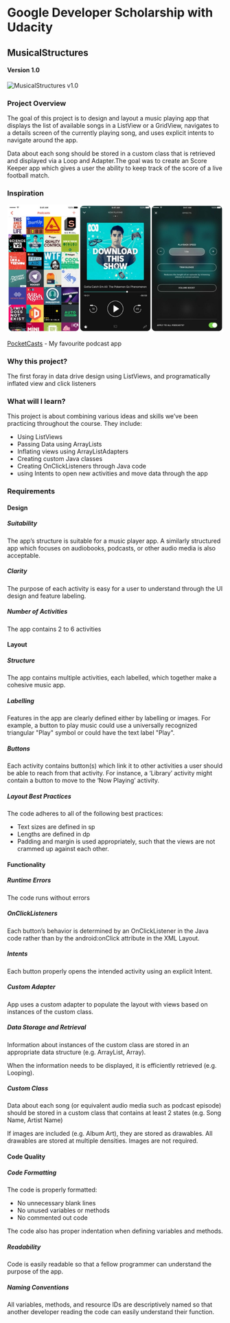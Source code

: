 # Google Developer Scholarship with Udacity

## MusicalStructures

#### Version 1.0
![MusicalStructures v1.0](http://g.recordit.co/2TwbmGWdxq.gif)

### Project Overview

The goal of this project is to design and layout a music playing app that displays the list of available songs in a ListView or a GridView, navigates to a details screen of the currently playing song, and uses explicit intents to navigate around the app.

Data about each song should be stored in a custom class that is retrieved and displayed via a Loop and Adapter.The goal was to create an Score Keeper app which gives a user the ability to keep track of the score of a live football match.

### Inspiration

![PocketCasts example](https://github.com/alanionita/GDS_MusicalStructureApp/blob/master/readme-assets/pocketcasts-example.jpg)

[PocketCasts](https://www.shiftyjelly.com/pocketcasts/) - My favourite podcast app

### Why this project?
The first foray in data drive design using ListViews, and programatically inflated view and click listeners

### What will I learn?

This project is about combining various ideas and skills we’ve been practicing throughout the course. They include:
* Using ListViews
* Passing Data using ArrayLists
* Inflating views using ArrayListAdapters
* Creating custom Java classes
* Creating OnClickListeners through Java code
* using Intents to open new activities and move data through the app

### Requirements

#### Design

##### Suitability

The app’s structure is suitable for a music player app. A similarly structured app which focuses on audiobooks, podcasts, or other audio media is also acceptable.

##### Clarity

The purpose of each activity is easy for a user to understand through the UI design and feature labeling.

##### Number of Activities

The app contains 2 to 6 activities

#### Layout

##### Structure

The app contains multiple activities, each labelled, which together make a cohesive music app.

##### Labelling

Features in the app are clearly defined either by labelling or images. For example, a button to play music could use a universally recognized triangular "Play" symbol or could have the text label "Play".

##### Buttons

Each activity contains button(s) which link it to other activities a user should be able to reach from that activity. For instance, a ‘Library’ activity might contain a button to move to the ‘Now Playing’ activity.

##### Layout Best Practices

The code adheres to all of the following best practices:

- Text sizes are defined in sp
- Lengths are defined in dp
- Padding and margin is used appropriately, such that the views are not crammed up against each other.

#### Functionality


##### Runtime Errors

The code runs without errors

##### OnClickListeners

Each button’s behavior is determined by an OnClickListener in the Java code rather than by the android:onClick attribute in the XML Layout.

##### Intents

Each button properly opens the intended activity using an explicit Intent.

##### Custom Adapter

App uses a custom adapter to populate the layout with views based on instances of the custom class.

##### Data Storage and Retrieval

Information about instances of the custom class are stored in an appropriate data structure (e.g. ArrayList, Array).

When the information needs to be displayed, it is efficiently retrieved (e.g. Looping).

##### Custom Class

Data about each song (or equivalent audio media such as podcast episode) should be stored in a custom class that contains at least 2 states (e.g. Song Name, Artist Name)

If images are included (e.g. Album Art), they are stored as drawables. All drawables are stored at multiple densities. Images are not required.

#### Code Quality

##### Code Formatting

The code is properly formatted:

- No unnecessary blank lines
- No unused variables or methods
- No commented out code

The code also has proper indentation when defining variables and methods.

##### Readability

Code is easily readable so that a fellow programmer can understand the purpose of the app.

##### Naming Conventions

All variables, methods, and resource IDs are descriptively named so that another developer reading the code can easily understand their function.

